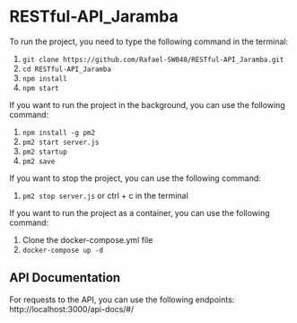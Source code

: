 # RESTful-API_Jaramba
 
To run the project, you need to type the following command in the terminal:
1. `git clone https://github.com/Rafael-SW048/RESTful-API_Jaramba.git`
2. `cd RESTful-API_Jaramba`
3. `npm install`
4. `npm start`

If you want to run the project in the background, you can use the following command:
1. `npm install -g pm2`
2. `pm2 start server.js`
3. `pm2 startup`
4. `pm2 save`

If you want to stop the project, you can use the following command:
1. `pm2 stop server.js` or ctrl + c in the terminal

If you want to run the project as a container, you can use the following command:
1. Clone the docker-compose.yml file
2. `docker-compose up -d`


## API Documentation
For requests to the API, you can use the following endpoints:
http://localhost:3000/api-docs/#/